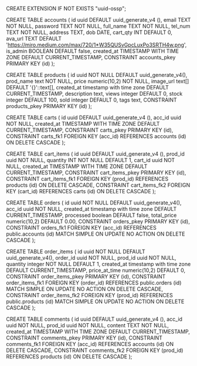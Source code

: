 CREATE EXTENSION IF NOT EXISTS "uuid-ossp";

CREATE TABLE accounts (
	id uuid DEFAULT uuid_generate_v4 (),
	email TEXT NOT NULL,
	password TEXT NOT NULL,
	full_name TEXT NOT NULL,
	tel_num TEXT NOT NULL,
	address TEXT,
	dob DATE,
	cart_qty INT DEFAULT 0,
	ava_url TEXT DEFAULT 'https://miro.medium.com/max/720/1*W35QUSvGpcLuxPo3SRTH4w.png',
	is_admin BOOLEAN DEFAULT false,
	created_at TIMESTAMP WITH TIME ZONE DEFAULT CURRENT_TIMESTAMP,
	CONSTRAINT accounts_pkey PRIMARY KEY (id)
);

CREATE TABLE products (
	id uuid NOT NULL DEFAULT uuid_generate_v4(),
    prod_name text NOT NULL,
    price numeric(10,2) NOT NULL,
    image_url text[] DEFAULT '{}'::text[],
    created_at timestamp with time zone DEFAULT CURRENT_TIMESTAMP,
    description text,
    views integer DEFAULT 0,
    stock integer DEFAULT 100,
    sold integer DEFAULT 0,
    tags text,
    CONSTRAINT products_pkey PRIMARY KEY (id)
);

CREATE TABLE carts (
	id uuid DEFAULT uuid_generate_v4 (),
	acc_id uuid NOT NULL,
	created_at TIMESTAMP WITH TIME ZONE DEFAULT CURRENT_TIMESTAMP,
	CONSTRAINT carts_pkey PRIMARY KEY (id),
	CONSTRAINT carts_fk1 FOREIGN KEY (acc_id) REFERENCES accounts (id) ON DELETE CASCADE
);

CREATE TABLE cart_items (
	id uuid DEFAULT uuid_generate_v4 (),
	prod_id uuid NOT NULL,
	quantity INT NOT NULL DEFAULT 1,
	cart_id uuid NOT NULL,
	created_at TIMESTAMP WITH TIME ZONE DEFAULT CURRENT_TIMESTAMP,
	CONSTRAINT cart_items_pkey PRIMARY KEY (id),
	CONSTRAINT cart_items_fk1 FOREIGN KEY (prod_id) REFERENCES products (id) ON DELETE CASCADE,
	CONSTRAINT cart_items_fk2 FOREIGN KEY (cart_id) REFERENCES carts (id) ON DELETE CASCADE
);

CREATE TABLE orders (
    id uuid NOT NULL DEFAULT uuid_generate_v4(),
    acc_id uuid NOT NULL,
    created_at timestamp with time zone DEFAULT CURRENT_TIMESTAMP,
    processed boolean DEFAULT false,
    total_price numeric(10,2) DEFAULT 0.00,
    CONSTRAINT orders_pkey PRIMARY KEY (id),
    CONSTRAINT orders_fk1 FOREIGN KEY (acc_id)
        REFERENCES public.accounts (id) MATCH SIMPLE
        ON UPDATE NO ACTION
        ON DELETE CASCADE
);

CREATE TABLE order_items (
	id uuid NOT NULL DEFAULT uuid_generate_v4(),
    order_id uuid NOT NULL,
    prod_id uuid NOT NULL,
    quantity integer NOT NULL DEFAULT 1,
    created_at timestamp with time zone DEFAULT CURRENT_TIMESTAMP,
    price_at_time numeric(10,2) DEFAULT 0,
    CONSTRAINT order_items_pkey PRIMARY KEY (id),
    CONSTRAINT order_items_fk1 FOREIGN KEY (order_id)
        REFERENCES public.orders (id) MATCH SIMPLE
        ON UPDATE NO ACTION
        ON DELETE CASCADE,
    CONSTRAINT order_items_fk2 FOREIGN KEY (prod_id)
        REFERENCES public.products (id) MATCH SIMPLE
        ON UPDATE NO ACTION
        ON DELETE CASCADE
);

CREATE TABLE comments (
	id uuid DEFAULT uuid_generate_v4 (),
	acc_id uuid NOT NULL,
	prod_id uuid NOT NULL,
	content TEXT NOT NULL,
	created_at TIMESTAMP WITH TIME ZONE DEFAULT CURRENT_TIMESTAMP,
	CONSTRAINT comments_pkey PRIMARY KEY (id),
	CONSTRAINT comments_fk1 FOREIGN KEY (acc_id) REFERENCES accounts (id) ON DELETE CASCADE,
	CONSTRAINT comments_fk2 FOREIGN KEY (prod_id) REFERENCES products (id) ON DELETE CASCADE
);